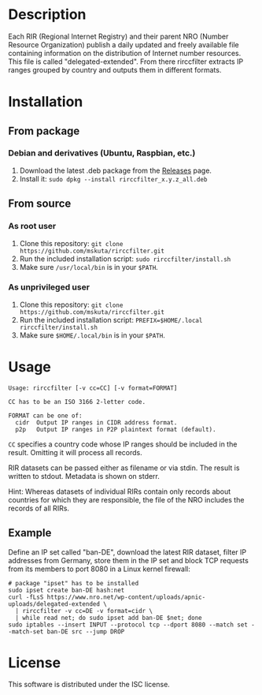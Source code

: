 # Description

Each RIR (Regional Internet Registry) and their parent NRO (Number Resource Organization) publish a daily updated and freely available file containing information on the distribution of Internet number resources. This file is called "delegated-extended". From there rirccfilter extracts IP ranges grouped by country and outputs them in different formats.


# Installation

## From package

### Debian and derivatives (Ubuntu, Raspbian, etc.)

1. Download the latest .deb package from the [Releases](https://github.com/mskuta/rirccfilter/releases/latest) page.
2. Install it: `sudo dpkg --install rirccfilter_x.y.z_all.deb`

## From source

### As root user

1. Clone this repository: `git clone https://github.com/mskuta/rirccfilter.git`
2. Run the included installation script: `sudo rirccfilter/install.sh`
3. Make sure `/usr/local/bin` is in your `$PATH`.

### As unprivileged user

1. Clone this repository: `git clone https://github.com/mskuta/rirccfilter.git`
2. Run the included installation script: `PREFIX=$HOME/.local rirccfilter/install.sh`
3. Make sure `$HOME/.local/bin` is in your `$PATH`.


# Usage

```
Usage: rirccfilter [-v cc=CC] [-v format=FORMAT]

CC has to be an ISO 3166 2-letter code.

FORMAT can be one of:
  cidr  Output IP ranges in CIDR address format.
  p2p   Output IP ranges in P2P plaintext format (default).

```

`CC` specifies a country code whose IP ranges should be included in the result. Omitting it will process all records.

RIR datasets can be passed either as filename or via stdin. The result is written to stdout. Metadata is shown on stderr.

Hint: Whereas datasets of individual RIRs contain only records about countries for which they are responsible, the file of the NRO includes the records of all RIRs.

## Example

Define an IP set called "ban-DE", download the latest RIR dataset, filter IP addresses from Germany, store them in the IP set and block TCP requests from its members to port 8080 in a Linux kernel firewall:
```shell
# package "ipset" has to be installed
sudo ipset create ban-DE hash:net
curl -fLsS https://www.nro.net/wp-content/uploads/apnic-uploads/delegated-extended \
  | rirccfilter -v cc=DE -v format=cidr \
  | while read net; do sudo ipset add ban-DE $net; done
sudo iptables --insert INPUT --protocol tcp --dport 8080 --match set --match-set ban-DE src --jump DROP
```


# License

This software is distributed under the ISC license.


